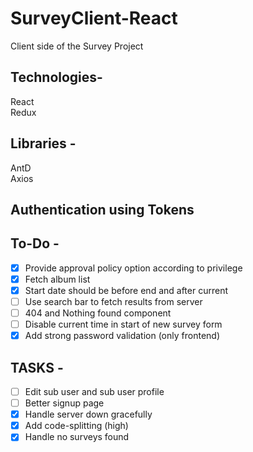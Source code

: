 # SurveyClient-React

Client side of the Survey Project  

## Technologies-

React  
Redux  

## Libraries -  

AntD  
Axios  

## Authentication using Tokens  

## To-Do -

- [x] Provide approval policy option according to privilege  
- [x] Fetch album list  
- [x] Start date should be before end and after current
- [ ] Use search bar to fetch results from server  
- [ ] 404 and Nothing found component
- [ ] Disable current time in start of new survey form  
- [x] Add strong password validation (only frontend)

## TASKS -

- [ ] Edit sub user and sub user profile
- [ ] Better signup page
- [x] Handle server down gracefully
- [x] Add code-splitting (high)
- [x] Handle no surveys found